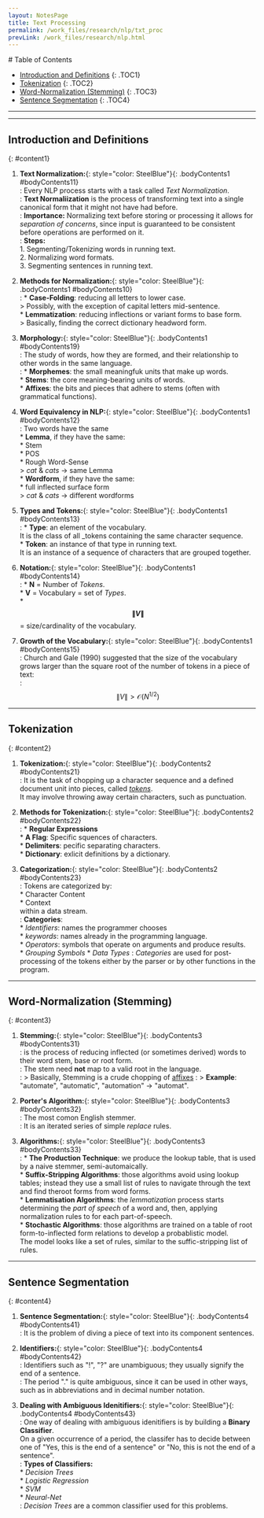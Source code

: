 ```yaml
---
layout: NotesPage
title: Text Processing
permalink: /work_files/research/nlp/txt_proc
prevLink: /work_files/research/nlp.html
---
```


<div markdown="1" class = "TOC">
# Table of Contents

  * [Introduction and Definitions](#content1)
  {: .TOC1}
  * [Tokenization](#content2)
  {: .TOC2}
  * [Word-Normalization (Stemming)](#content3)
  {: .TOC3}
  * [Sentence Segmentation](#content4)
  {: .TOC4}

</div>

***
***

## Introduction and Definitions
{: #content1}

1. **Text Normalization:**{: style="color: SteelBlue"}{: .bodyContents1 #bodyContents11}  
    :   Every NLP process starts with a task called _Text Normalization_.  
    :   __Text Normaliization__ is the process of transforming text into a single canonical form that it might not have had before.  
    :   __Importance:__ Normalizing text before storing or processing it allows for _separation of concerns_, since input is guaranteed to be consistent before operations are performed on it.  
    :   __Steps:__  
        1. Segmenting/Tokenizing words in running text.  
        2. Normalizing word formats.  
        3. Segmenting sentences in running text.  

0. **Methods for Normalization:**{: style="color: SteelBlue"}{: .bodyContents1 #bodyContents10}  
    :   * __Case-Folding__: reducing all letters to lower case.  
            > Possibly, with the exception of capital letters mid-sentence.  
        * __Lemmatization__: reducing inflections or variant forms to base form.  
            > Basically, finding the correct dictionary headword form.  

9. **Morphology:**{: style="color: SteelBlue"}{: .bodyContents1 #bodyContents19}  
    :   The study of words, how they are formed, and their relationship to other words in the same language.  
    :   * __Morphemes__: the small meaningfuk units that make up words.  
        * __Stems__: the core meaning-bearing units of words.  
        * __Affixes__: the bits and pieces that adhere to stems (often with grammatical functions).     


2. **Word Equivalency in NLP:**{: style="color: SteelBlue"}{: .bodyContents1 #bodyContents12}  
    :   Two words have the same  
        * __Lemma__, if they have the same:  
            * Stem  
            * POS  
            * Rough Word-Sense  
            > _cat_ & _cats_ -> same Lemma  
        * __Wordform__, if they have the same:  
            * full inflected surface form  
            > _cat_ & _cats_ -> different wordforms   

3. **Types and Tokens:**{: style="color: SteelBlue"}{: .bodyContents1 #bodyContents13}  
    :   * __Type__: an element of the vocabulary.  
            It is the class of all _tokens containing the same character sequence.  
        * __Token__: an instance of that type in running text.  
            It is an instance of a sequence of characters that are grouped together.  

4. **Notation:**{: style="color: SteelBlue"}{: .bodyContents1 #bodyContents14}  
    :   * __N__ = Number of _Tokens_.  
        * __V__ = Vocabulary = set of _Types_.     
        * __$$\|V\|$$__ = size/cardinality of the vocabulary.  

5. **Growth of the Vocabulary:**{: style="color: SteelBlue"}{: .bodyContents1 #bodyContents15}  
    :   Church and Gale (1990) suggested that the size of the vocabulary grows larger than the square root of the number of tokens in a piece of text:  
    :   $$\|V\| > \mathcal{O}(N^{1/2})$$  
  

***

## Tokenization
{: #content2}

1. **Tokenization:**{: style="color: SteelBlue"}{: .bodyContents2 #bodyContents21}  
    :   It is the task of chopping up a character sequence and a defined document unit into pieces, called [_tokens_](#bodyContents13).  
        It may involve throwing away certain characters, such as punctuation.  

2. **Methods for Tokenization:**{: style="color: SteelBlue"}{: .bodyContents2 #bodyContents22}  
    :   * __Regular Expressions__  
        * __A Flag__: Specific squences of characters.  
        * __Delimiters__: pecific separating characters.  
        * __Dictionary__: exlicit definitions by a dictionary.     


3. **Categorization:**{: style="color: SteelBlue"}{: .bodyContents2 #bodyContents23}  
    :   Tokens are categorized by:  
        * Character Content  
        * Context  
    within a data stream.  
    :   __Categories__:  
        * _Identifiers_: names the programmer chooses  
        * _keywords_: names already in the programming language.  
        * _Operators_: symbols that operate on arguments and produce results.    
        * _Grouping Symbols_ 
        * _Data Types_
    :   _Categories_ are used for post-processing of the tokens either by the parser or by other functions in the program.  
   

***

## Word-Normalization (Stemming)
{: #content3}

1. **Stemming:**{: style="color: SteelBlue"}{: .bodyContents3 #bodyContents31}  
    :   is the process of reducing inflected (or sometimes derived) words to their word stem, base or root form.  
    :   The stem need __not__ map to a valid root in the language.  
    :   > Basically, Stemming is a crude chopping of [affixes](#bodyContents19)
    :   > __Example__: "automate", "automatic", "automation" -> "automat".  

2. **Porter's Algorithm:**{: style="color: SteelBlue"}{: .bodyContents3 #bodyContents32}  
    :   The most comon English stemmer.  
    :   It is an iterated series of simple _replace_ rules.  


3. **Algorithms:**{: style="color: SteelBlue"}{: .bodyContents3 #bodyContents33}  
    :   * __The Production Technique__: we produce the lookup table, that is used by a naive stemmer, semi-automaically.  
        * __Suffix-Stripping Algorithms__: those algorithms avoid using lookup tables; instead they use a small list of rules to navigate through the text and find theroot forms from word forms.  
        * __Lemmatisation Algorithms__: the _lemmatization_ process starts determining the _part of speech_ of a word and, then, applying normalization rules to for each part-of-speech.   
        * __Stochastic Algorithms__: those algorithms are trained on a table of root form-to-inflected form relations to develop a probablistic model.  
           The model looks like a set of rules, similar to the suffic-stripping list of rules.      

***

## Sentence Segmentation
{: #content4}

1. **Sentence Segmentation:**{: style="color: SteelBlue"}{: .bodyContents4 #bodyContents41}  
    :   It is the problem of diving a piece of text into its component sentences.  

2. **Identifiers:**{: style="color: SteelBlue"}{: .bodyContents4 #bodyContents42}  
    :   Identifiers such as "!", "?" are unambiguous; they usually signify the end of a sentence.  
    :   The period "." is quite ambiguous, since it can be used in other ways, such as in abbreviations and in decimal number notation.  

3. **Dealing with Ambiguous Idenitifiers:**{: style="color: SteelBlue"}{: .bodyContents4 #bodyContents43}  
    :   One way of dealing with ambiguous idenitifiers is by building a __Binary Classifier__.  
        On a given occurrence of a period, the classifer has to decide between one of "Yes, this is the end of a sentence" or "No, this is not the end of a sentence".  
    :   __Types of Classifiers:__  
        * _Decision Trees_  
        * _Logistic Regression_  
        * _SVM_  
        * _Neural-Net_  
    :   _Decision Trees_ are a common classifier used for this problems.   

